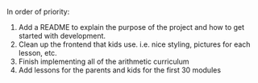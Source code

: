 In order of priority:

1. Add a README to explain the purpose of the project and how to get started with development.
2. Clean up the frontend that kids use. i.e. nice styling, pictures for each lesson, etc.
3. Finish implementing all of the arithmetic curriculum
4. Add lessons for the parents and kids for the first 30 modules
